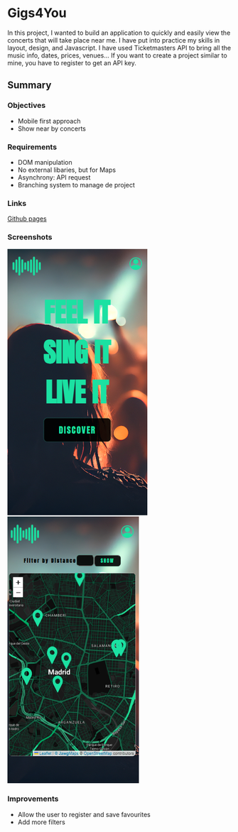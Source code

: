 # Gigs4You
In this project, I wanted to build an application to quickly and easily view the concerts that will take place near me. 
I have put into practice my skills in layout, design, and Javascript. I have used Ticketmasters API to bring all the music info, dates, prices, venues... If you
want to create a project similar to mine, you have to register to get an API key.
## Summary
### Objectives
- Mobile first approach
- Show near by concerts
### Requirements
- DOM manipulation
- No external libaries, but for Maps
- Asynchrony: API request
- Branching system to manage de project
### Links
[Github pages](becabecks3.github.io/Gigs4You/)
### Screenshots
![Home](screenshota/captura.png)
![Home](screenshota/captura2.png)

### Improvements
- Allow the user to register and save favourites
- Add more filters
